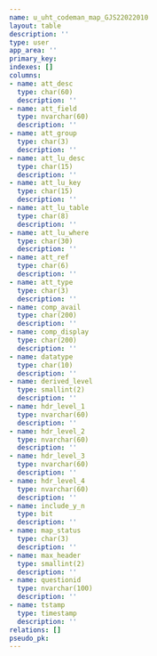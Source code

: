 ```yaml
---
name: u_uht_codeman_map_GJS22022010
layout: table
description: ''
type: user
app_area: ''
primary_key: 
indexes: []
columns:
- name: att_desc
  type: char(60)
  description: ''
- name: att_field
  type: nvarchar(60)
  description: ''
- name: att_group
  type: char(3)
  description: ''
- name: att_lu_desc
  type: char(15)
  description: ''
- name: att_lu_key
  type: char(15)
  description: ''
- name: att_lu_table
  type: char(8)
  description: ''
- name: att_lu_where
  type: char(30)
  description: ''
- name: att_ref
  type: char(6)
  description: ''
- name: att_type
  type: char(3)
  description: ''
- name: comp_avail
  type: char(200)
  description: ''
- name: comp_display
  type: char(200)
  description: ''
- name: datatype
  type: char(10)
  description: ''
- name: derived_level
  type: smallint(2)
  description: ''
- name: hdr_level_1
  type: nvarchar(60)
  description: ''
- name: hdr_level_2
  type: nvarchar(60)
  description: ''
- name: hdr_level_3
  type: nvarchar(60)
  description: ''
- name: hdr_level_4
  type: nvarchar(60)
  description: ''
- name: include_y_n
  type: bit
  description: ''
- name: map_status
  type: char(3)
  description: ''
- name: max_header
  type: smallint(2)
  description: ''
- name: questionid
  type: nvarchar(100)
  description: ''
- name: tstamp
  type: timestamp
  description: ''
relations: []
pseudo_pk: 
---
```


